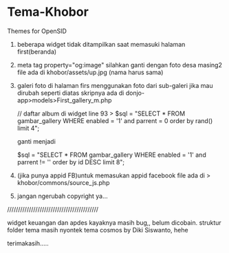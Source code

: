 # Tema-Khobor
Themes for OpenSID

1. beberapa widget tidak ditampilkan saat memasuki halaman first(beranda)
2. meta tag property="og:image" silahkan ganti dengan foto desa masing2 file ada di khobor/assets/up.jpg (nama harus sama)
3. galeri foto di halaman firs menggunakan foto dari sub-galeri
   jika mau dirubah seperti diatas skripnya ada di
   donjo-app>models>First_gallery_m.php
   
   	// daftar album di widget
   line 93 > $sql = "SELECT * FROM gambar_gallery WHERE enabled = '1' and parrent = 0 order by rand() limit 4";
   
   ganti menjadi 
   
   $sql = "SELECT * FROM gambar_gallery WHERE enabled = '1' and  parrent != ''  order by id DESC limit 8";
   
4. (jika punya appid FB)untuk memasukan appid facebook file ada di > khobor/commons/source_js.php  

5. jangan ngerubah copyright ya...

//////////////////////////////////////////

widget keuangan dan apdes kayaknya masih bug,, belum dicobain.
struktur folder tema masih nyontek tema cosmos by Diki Siswanto, hehe

terimakasih.....

   

  
  
         

